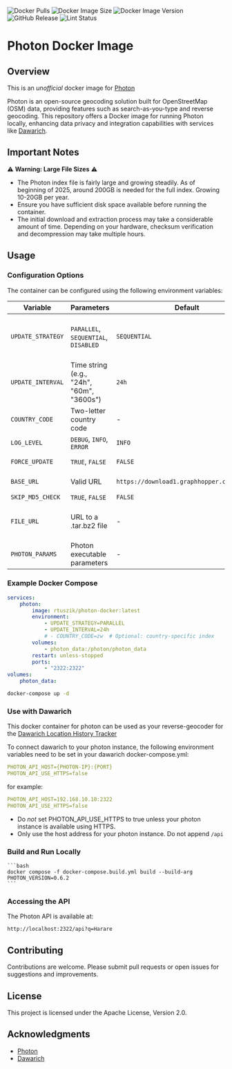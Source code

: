 ![Docker Pulls](https://img.shields.io/docker/pulls/rtuszik/photon-docker) ![Docker Image Size](https://img.shields.io/docker/image-size/rtuszik/photon-docker) ![Docker Image Version](https://img.shields.io/docker/v/rtuszik/photon-docker) ![GitHub Release](https://img.shields.io/github/v/release/komoot/photon?label=Photon) ![Lint Status](https://github.com/rtuszik/photon-docker/actions/workflows/lint.yml/badge.svg)

# Photon Docker Image

## Overview

This is an _unofficial_ docker image for [Photon](https://github.com/komoot/photon)

Photon is an open-source geocoding solution built for OpenStreetMap (OSM) data, providing features such as search-as-you-type and reverse geocoding.
This repository offers a Docker image for running Photon locally, enhancing data privacy and integration capabilities with services like [Dawarich](https://github.com/Freika/dawarich).

## Important Notes

⚠️ **Warning: Large File Sizes** ⚠️

- The Photon index file is fairly large and growing steadily. As of beginning of 2025, around 200GB is needed for the full index. Growing 10-20GB per year.
- Ensure you have sufficient disk space available before running the container.
- The initial download and extraction process may take a considerable amount of time. Depending on your hardware, checksum verification and decompression may take multiple hours.

## Usage

### Configuration Options

The container can be configured using the following environment variables:

| Variable          | Parameters                                | Default                                    | Description                                                                                                                                                                                                                                                            |
| ----------------- | ----------------------------------------- | ------------------------------------------ | ---------------------------------------------------------------------------------------------------------------------------------------------------------------------------------------------------------------------------------------------------------------------- |
| `UPDATE_STRATEGY` | `PARALLEL`, `SEQUENTIAL`, `DISABLED`      | `SEQUENTIAL`                               | Controls how index updates are handled. `PARALLEL` downloads new index in background then swaps with minimal downtime (requires 2x space). `SEQUENTIAL` stops Photon, deletes existing index, downloads new one, then restarts. `DISABLED` prevents automatic updates. |
| `UPDATE_INTERVAL` | Time string (e.g., "24h", "60m", "3600s") | `24h`                                      | How often to check for updates                                                                                                                                                                                                                                         |
| `COUNTRY_CODE`    | Two-letter country code                   | -                                          | Optional country code for smaller index ([available codes](https://download1.graphhopper.com/public/extracts/by-country-code/)). Only one country code is supported at a time.                                                                                         |
| `LOG_LEVEL`       | `DEBUG`, `INFO`, `ERROR`                  | `INFO`                                     | Controls logging verbosity                                                                                                                                                                                                                                             |
| `FORCE_UPDATE`    | `TRUE`, `FALSE`                           | `FALSE`                                    | Forces index update on container startup, regardless of UPDATE_STRATEGY                                                                                                                                                                                                |
| `BASE_URL`        | Valid URL                                 | `https://download1.graphhopper.com/public` | Custom base URL for index data downloads. Should point to parent directory of index files.                                                                                                                                                                             |
| `SKIP_MD5_CHECK`  | `TRUE`, `FALSE`                           | `FALSE`                                    | Optionally skip MD5 verification of downloaded index files                                                                                                                                                                                                             |
| `FILE_URL`        | URL to a .tar.bz2 file                    | -                                          | Set custom URL for index file to be downloaded (e.g., "https://download1.graphhopper.com/public/experimental/photon-db-latest.tar.bz2"). Needs to be tar.bz2 format. Make sure to set the UPDATE_STRATEGY to DISABLED when using this option.                          |
| `PHOTON_PARAMS`   | Photon executable parameters              | -                                          | See `https://github.com/komoot/photon#running-photon.`                                                                                                                                                                                                                 |

### Example Docker Compose

```yaml
services:
    photon:
        image: rtuszik/photon-docker:latest
        environment:
            - UPDATE_STRATEGY=PARALLEL
            - UPDATE_INTERVAL=24h
            # - COUNTRY_CODE=zw  # Optional: country-specific index
        volumes:
            - photon_data:/photon/photon_data
        restart: unless-stopped
        ports:
            - "2322:2322"
volumes:
    photon_data:
```

```bash
docker-compose up -d
```

### Use with Dawarich

This docker container for photon can be used as your reverse-geocoder for the [Dawarich Location History Tracker](https://github.com/Freika/dawarich)

To connect dawarich to your photon instance, the following environment variables need to be set in your dawarich docker-compose.yml:

```yaml
PHOTON_API_HOST={PHOTON-IP}:{PORT}
PHOTON_API_USE_HTTPS=false
```

for example:

```yaml
PHOTON_API_HOST=192.168.10.10:2322
PHOTON_API_USE_HTTPS=false
```

- Do _not_ set PHOTON_API_USE_HTTPS to true unless your photon instance is available using HTTPS.
- Only use the host address for your photon instance. Do not append `/api`

### Build and Run Locally

    ```bash
    docker compose -f docker-compose.build.yml build --build-arg PHOTON_VERSION=0.6.2
    ```

### Accessing the API

The Photon API is available at:

```
http://localhost:2322/api?q=Harare
```

## Contributing

Contributions are welcome. Please submit pull requests or open issues for suggestions and improvements.

## License

This project is licensed under the Apache License, Version 2.0.

## Acknowledgments

- [Photon](https://github.com/komoot/photon)
- [Dawarich](https://github.com/Freika/dawarich)
